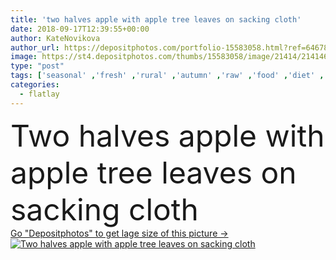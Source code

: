 ```yaml
---
title: 'two halves apple with apple tree leaves on sacking cloth'
date: 2018-09-17T12:39:55+00:00
author: KateNovikova
author_url: https://depositphotos.com/portfolio-15583058.html?ref=64678756
image: https://st4.depositphotos.com/thumbs/15583058/image/21414/214146764/api_thumb_450.jpg?forcejpeg=true
type: "post"
tags: ['seasonal' ,'fresh' ,'rural' ,'autumn' ,'raw' ,'food' ,'diet' ,'apple' ,'fruit' ,'tasty' ,'delicious' ,'appetizing' ,'ripe' ,'freshness' ,'harvest' ,'vegetarian' ,'organic' ,'eco' ,'vitamins' ,'selection' ,'antioxidant' ,'vegan' ,'halves' ,'vital' ,'unprocessed' ,'Healthy Eating' ,'top view' ,'fresh picked' ,'apple tree leaves' ,'clean eating' ,'flatlay' ,'sacking cloth' ]
categories: 
  - flatlay
---
```

<div aling="center">
            <font size="60"> Two halves apple with apple tree leaves on sacking cloth</font>   
</div>
<div>
    <a href='https://depositphotos.com/214146764/stock-photo-two-halves-apple-apple-tree.html?ref=64678756' target=_blank > Go "Depositphotos" to get lage size of this picture ->
        <img href='https://depositphotos.com/214146764/stock-photo-two-halves-apple-apple-tree.html?ref=64678756' src='https://st4.depositphotos.com/15583058/21414/i/950/depositphotos_214146764-stock-photo-two-halves-apple-apple-tree.jpg?forcejpeg=true' alt='Two halves apple with apple tree leaves on sacking cloth' >
    </a>
</div>
